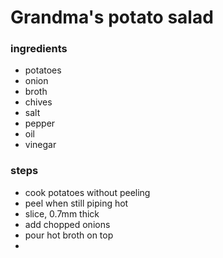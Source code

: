 # Grandma's potato salad

### ingredients
- potatoes
- onion
- broth
- chives
- salt
- pepper
- oil
- vinegar

### steps
- cook potatoes without peeling
- peel when still piping hot
- slice, 0.7mm thick
- add chopped onions
- pour hot broth on top
- 

